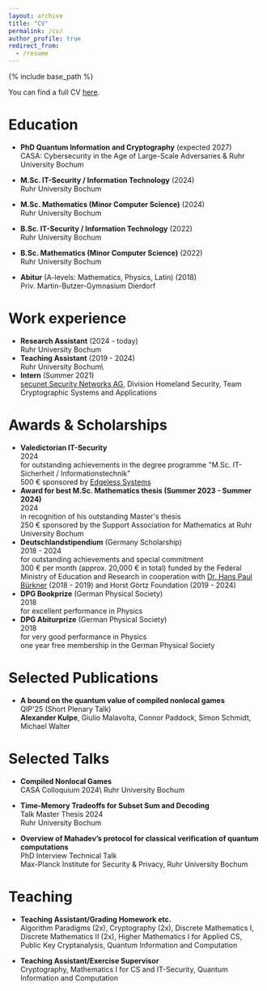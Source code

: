 ```yaml
---
layout: archive
title: "CV"
permalink: /cv/
author_profile: true
redirect_from:
  - /resume
---
```


{% include base_path %}

You can find a full CV [here](https://alexkulpe.github.io/files/CV.pdf).


Education
======

* **PhD Quantum Information and Cryptography** (expected 2027)\
  CASA: Cybersecurity in the Age of Large-Scale Adversaries & Ruhr University Bochum

* **M.Sc. IT-Security / Information Technology** (2024)\
  Ruhr University Bochum

* **M.Sc. Mathematics (Minor Computer Science)** (2024)\
  Ruhr University Bochum

* **B.Sc. IT-Security / Information Technology** (2022)\
  Ruhr University Bochum

* **B.Sc. Mathematics (Minor Computer Science)** (2022) \
  Ruhr University Bochum

* **Abitur** (A-levels: Mathematics, Physics, Latin) (2018)\
  Priv. Martin-Butzer-Gymnasium Dierdorf


Work experience
======

* **Research Assistant** (2024 - today)\
  Ruhr University Bochum
* **Teaching Assistant** (2019 - 2024)\
  Ruhr University Bochum\
  <!--Algorithm Paradigms, Cryptography (2x), Discrete Mathematics I, Discrete Matheamtics II (2x), Higher Mathematics I for Applied CS, Introduction to Theoretical Computer Science (2x), Mathematics I for CS and IT-Security, Public Key Cryptanalysis, Quantum Information & Computation-->
* **Intern** (Summer 2021)\
  [secunet Security Networks AG](https://www.secunet.com/en/), Division Homeland Security, Team Cryptographic Systems and Applications

<!--
* 2024-2027: Research Assistant & PhD Student
  * Quantum Information, Ruhr University Bochum / Hub A, CASA - Cybersecurity in the Age of Large-Scale Adversaries
  * working on the DFG-funded CASA Fundamental Research Project "Robust Certification of Quantum Devices"

* 2019-2024: Student Assistant / Graduate Assistant
  * Ruhr University Bochum
  * Corrector:
    * Algorithm Paradigms (SuSe 21, SuSe 22; Prof. Dr Buchin)
    * Cryptography (WiSe 22/23; Prof. Dr. May)
    * Discrete Mathematics I (WiSe 20/21; PD Dr. Schuster)
    * Discrete Mathematics II / Introduction to Theoretical Computer Science (SuSe 22, Jun.-Prof. Dr. Fleischhacker; SuSe 23, Timo Glaser)
    * Higher Mathematics I (WiSe 19/20; PD Dr. Kacso)
    * Public Key Cryptanalysis I (SuSe 23; Prof. Dr. May)
  * Exercise Supervisor
    * Cryptography (WiSe 23/24; Jun.-Prof. Dr. Fleischhacker)
    * Mathematics I for Computer Science and IT Security (WiSe 21/22; Prof. Dr. Leander)

* Summer 2021: Intern / Research Position
  * [secunet Security Networks AG](https://www.secunet.com/en/), Division Homeland Security, Team Cryptographic Systems and Applications
  * Supervisor: Sebastian Vogt
  * Analysis of general concepts in the field Post-Quantum Cryptography
  * Analysis and technical preparation of the impacts of Post-Quantum Cryptography on TLS
  * Presentation of the work results in a webinar
-->



Awards & Scholarships
======

* **Valedictorian IT-Security**\
  2024\
  for outstanding achievements in the degree programme "M.Sc. IT-Sicherheit / Informationstechnik"\
  500 € sponsored by [Edgeless Systems](https://www.edgeless.systems)
* **Award for best M.Sc. Mathematics thesis (Summer 2023 - Summer 2024)**\
  2024\
  in recognition of his outstanding Master's thesis\
  250 € sponsored by the Support Association for Mathematics at Ruhr University Bochum
* **Deutschlandstipendium** (Germany Scholarship)\
  2018 - 2024\
  for outstanding achievements and special commitment\
  300 € per month (approx. 20,000 € in total) funded by the Federal Ministry of Education and Research in cooperation with [Dr. Hans Paul Bürkner](https://en.wikipedia.org/wiki/Hans-Paul_Bürkner) (2018 - 2019) and Horst Görtz Foundation (2019 - 2024)
* **DPG Bookprize** (German Physical Society)\
  2018\
  for excellent performance in Physics
* **DPG Abiturprize** (German Physical Society)\
  2018\
  for very good performance in Physics\
  one year free membership in the German Physical Society


Selected Publications
======

* **A bound on the quantum value of compiled nonlocal games**\
  QIP'25 (Short Plenary Talk)\
  **Alexander Kulpe**, Giulio Malavolta, Connor Paddock, Simon Schmidt, Michael Walter


Selected Talks
======
* **Compiled Nonlocal Games**\
  CASA Colloquium 2024\ 
  Ruhr University Bochum

* **Time-Memory Tradeoffs for Subset Sum and Decoding**\
  Talk Master Thesis 2024\
  Ruhr University Bochum

* **Overview of Mahadev’s protocol for classical verification of quantum computations**\
  PhD Interview Technical Talk\
  Max-Planck Institute for Security & Privacy, Ruhr University Bochum

Teaching
======

* **Teaching Assistant/Grading Homework etc.**\
  Algorithm Paradigms (2x), Cryptography (2x), Discrete Mathematics I, Discrete Mathematics II (2x), Higher Mathematics I for Applied CS, Public Key Cryptanalysis, Quantum Information and Computation

* **Teaching Assistant/Exercise Supervisor**\
  Cryptography, Mathematics I for CS and IT-Security, Quantum Information and Computation




<!--  
Service and leadership
======
* Currently signed in to 43 different slack teams

-->
